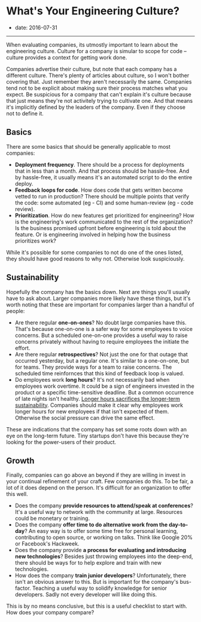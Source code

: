 # What's Your Engineering Culture?

- date: 2016-07-31

------------------------------

When evaluating companies, its utmostly important to learn about the engineering culture. Culture for a company is simular to scope for code – culture provides a context for getting work done.

Companies advertise their culture, but note that each company has a different culture. There's plenty of articles about culture, so I won't bother covering that. Just remember they aren't necessarily the same. Companies tend not to be explicit about making sure their process matches what you expect. Be suspicious for a company that can't explain it's culture because that just means they're not activitely trying to cultivate one. And that means it's implicitly defined by the leaders of the company. Even if they choose not to define it.

## Basics

There are some basics that should be generally applicable to most companies:

- **Deployment frequency**. There should be a process for deployments that in less than a month. And that process should be hassle-free. And by hassle-free, it usually means it's an automated script to do the entire deploy.
- **Feedback loops for code**. How does code that gets written become vetted to run in production? There should be multiple points that verify the code: some automated (eg - CI) and some human-review (eg - code review).
- **Prioritization**. How do new features get prioritized for engineering? How is the engineering's work communicated to the rest of the organization? Is the business promised upfront before engineering is told about the feature. Or is engineering involved in helping how the business prioritizes work?

While it's possible for some companies to not do one of the ones listed, they should have good reasons to why not. Otherwise look suspiciously.

## Sustainability

Hopefully the company has the basics down. Next are things you'll usually have to ask about. Larger companies more likely have these things, but it's worth noting that these are important for companies larger than a handful of people:

- Are there regular **one-on-ones**? No doubt large companies have this. That's because one-on-one is a safer way for some employees to voice concerns. But a scheduled one-on-one provides a useful way to raise concerns privately without having to require employees the initiate the effort.
- Are there regular **retrospectives**? Not just the one for that outage that occurred yesterday, but a regular one. It's similar to a one-on-one, but for teams. They provide ways for a team to raise concerns. The scheduled time reinfornces that this kind of feedback loop is valued.
- Do employees work **long hours**? It's not necessarily bad when employees work overtime. It could be a sign of engineers invested in the product or a specific time-sensitive deadline. But a common occurrence of late nights isn't healthy. [Longer hours sacrifices the longer-term sustainability](http://www.igda.org/?page=crunchsixlessons). Companies should make it clear why employees work longer hours for new employees if that isn't expected of them. Otherwise the social pressure can drive the same effect.

These are indications that the company has set some roots down with an eye on the long-term future. Tiny startups don't have this because they're looking for the power-users of their product.

## Growth

Finally, companies can go above an beyond if they are willing in invest in your continual refinement of your craft. Few companies do this. To be fair, a lot of it does depend on the person. It's difficult for an organization to offer this well.

- Does the company **provide resources to attend/speak at conferences**? It's a useful way to network with the community at large. Resources could be monetary or training.
- Does the company **offer time to do alternative work from the day-to-day**? An easy way is to offer some time free for personal learning, contributing to open source, or working on talks. Think like Google 20% or Facebook's Hackweek.
- Does the company provide **a process for evaluating and introducing new technologies**? Besides just throwing employees into the deep-end, there should be ways for to help explore and train with new technologies.
- How does the company **train junior developers**? Unfortunately, there isn't an obvious answer to this. But is important for the company's bus-factor. Teaching a useful way to solidify knowledge for senior developers. Sadly not every developer will like doing this.

This is by no means conclusive, but this is a useful checklist to start with. How does your company compare?
